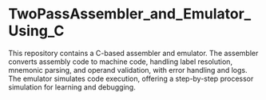 # TwoPassAssembler_and_Emulator_Using_C
This repository contains a C-based assembler and emulator. The assembler converts assembly code to machine code, handling label resolution, mnemonic parsing, and operand validation, with error handling and logs. The emulator simulates code execution, offering a step-by-step processor simulation for learning and debugging.
